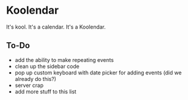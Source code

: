 # Koolendar
It's kool. It's a calendar. It's a Koolendar. 

## To-Do
* add the ability to make repeating events
* clean up the sidebar code
* pop up custom keyboard with date picker for adding events (did we already do this?)
* server crap
* add more stuff to this list
